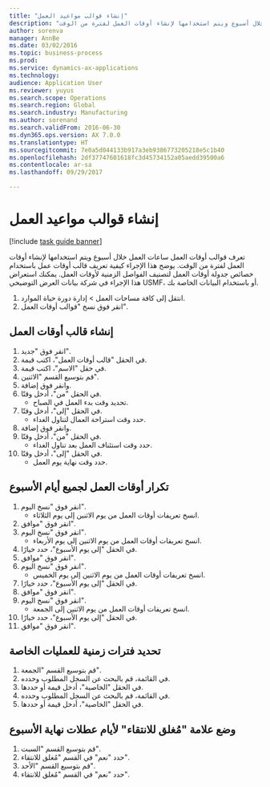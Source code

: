 ```yaml
--- 
title: "إنشاء قوالب مواعيد العمل"
description: "تعرف قوالب أوقات العمل ساعات العمل خلال أسبوع ويتم استخدامها لإنشاء أوقات العمل لفترة من الوقت."
author: sorenva
manager: AnnBe
ms.date: 03/02/2016
ms.topic: business-process
ms.prod: 
ms.service: dynamics-ax-applications
ms.technology: 
audience: Application User
ms.reviewer: yuyus
ms.search.scope: Operations
ms.search.region: Global
ms.search.industry: Manufacturing
ms.author: sorenand
ms.search.validFrom: 2016-06-30
ms.dyn365.ops.version: AX 7.0.0
ms.translationtype: HT
ms.sourcegitcommit: 7e0a5d044133b917a3eb9386773205218e5c1b40
ms.openlocfilehash: 2df37747601618fc3d45734152a05aedd39500a6
ms.contentlocale: ar-sa
ms.lasthandoff: 09/29/2017

---
```

# <a name="create-working-time-templates"></a>إنشاء قوالب مواعيد العمل

[!include [task guide banner](../../includes/task-guide-banner.md)]

تعرف قوالب أوقات العمل ساعات العمل خلال أسبوع ويتم استخدامها لإنشاء أوقات العمل لفترة من الوقت. يوضح هذا الإجراء كيفية تعريف قالب أوقات عمل باستخدام خصائص جدولة أوقات العمل لتصنيف الفواصل الزمنية لأوقات العمل. يمكنك استعراض هذا الإجراء في شركة بيانات العرض التوضيحي USMF، أو باستخدام البيانات الخاصة بك.

1. انتقل إلى كافة مساحات العمل > إدارة دورة حياة الموارد.
2. انقر فوق نسخ "قوالب أوقات العمل".

## <a name="create-working-time-template"></a>إنشاء قالب أوقات العمل
1. انقر فوق "جديد".
2. في الحقل "قالب أوقات العمل"، اكتب قيمة.
3. في حقل "الاسم"، اكتب قيمة.
4. قم بتوسيع القسم "الاثنين".
5. وانقر فوق إضافة.
6. في الحقل "من"، أدخل وقتًا.
    * تحديد وقت بدء العمل في الصباح.  
7. في الحقل "إلى"، أدخل وقتًا.
    * حدد وقت استراحة العمال لتناول الغداء.  
8. وانقر فوق إضافة.
9. في الحقل "من"، أدخل وقتًا.
    * حدد وقت استئناف العمل بعد تناول الغداء.  
10. في الحقل "إلى"، أدخل وقتًا.
    * حدد وقت نهاية يوم العمل.  

## <a name="replicate-working-times-to-all-week-days"></a>تكرار أوقات العمل لجميع أيام الأسبوع
1. انقر فوق "نسخ اليوم".
    * انسخ تعريفات أوقات العمل من يوم الاثنين إلى يوم الثلاثاء.  
2. انقر فوق "موافق".
3. انقر فوق "نسخ اليوم".
    * انسخ تعريفات أوقات العمل من يوم الاثنين إلى يوم الأربعاء.  
4. في الحقل "إلى يوم الأسبوع"، حدد خيارًا.
5. انقر فوق "موافق".
6. انقر فوق "نسخ اليوم".
    * انسخ تعريفات أوقات العمل من يوم الاثنين إلى يوم الخميس.  
7. في الحقل "إلى يوم الأسبوع"، حدد خيارًا.
8. انقر فوق "موافق".
9. انقر فوق "نسخ اليوم".
    * انسخ تعريفات أوقات العمل من يوم الاثنين إلى الجمعة.  
10. في الحقل "إلى يوم الأسبوع"، حدد خيارًا.
11. انقر فوق "موافق".

## <a name="define-time-slots-for-special-operations"></a>تحديد فترات زمنية للعمليات الخاصة
1. قم بتوسيع القسم "الجمعة".
2. في القائمة، قم بالبحث عن السجل المطلوب وحدده.
3. في الحقل "الخاصية"، أدخل قيمة أو حددها.
4. في القائمة، قم بالبحث عن السجل المطلوب وحدده.
5. في الحقل "الخاصية"، أدخل قيمة أو حددها.

## <a name="mark-weekend-days-as-closed-for-pickup"></a>وضع علامة "مُغلق للانتقاء" لأيام عطلات نهاية الأسبوع
1. قم بتوسيع القسم "السبت".
2. حدد "نعم" في القسم "مُغلق للانتقاء".
3. قم بتوسيع القسم "الأحد".
4. حدد "نعم" في القسم "مُغلق للانتقاء".


